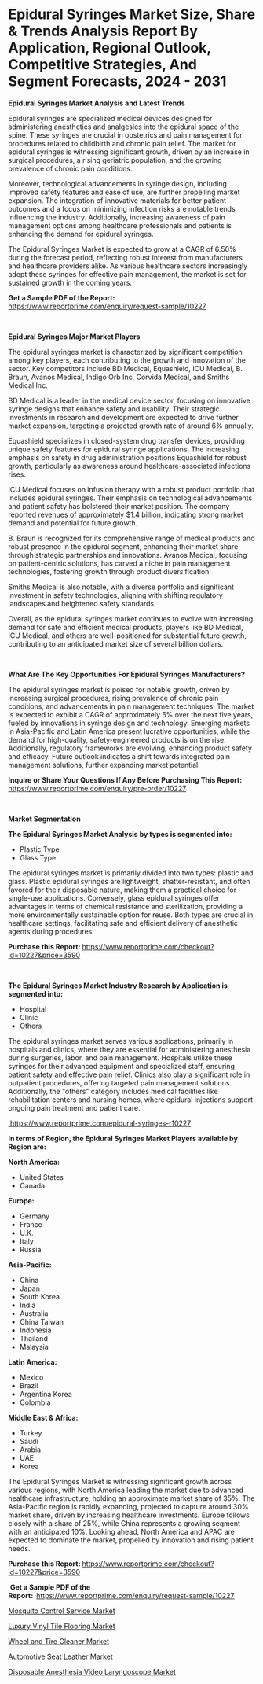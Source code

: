 <p><h1>Epidural Syringes Market Size, Share & Trends Analysis Report By Application, Regional Outlook, Competitive Strategies, And Segment Forecasts, 2024 - 2031</h1></p><p><strong>Epidural Syringes Market Analysis and Latest Trends</strong></p>
<p><p>Epidural syringes are specialized medical devices designed for administering anesthetics and analgesics into the epidural space of the spine. These syringes are crucial in obstetrics and pain management for procedures related to childbirth and chronic pain relief. The market for epidural syringes is witnessing significant growth, driven by an increase in surgical procedures, a rising geriatric population, and the growing prevalence of chronic pain conditions. </p><p>Moreover, technological advancements in syringe design, including improved safety features and ease of use, are further propelling market expansion. The integration of innovative materials for better patient outcomes and a focus on minimizing infection risks are notable trends influencing the industry. Additionally, increasing awareness of pain management options among healthcare professionals and patients is enhancing the demand for epidural syringes. </p><p>The Epidural Syringes Market is expected to grow at a CAGR of 6.50% during the forecast period, reflecting robust interest from manufacturers and healthcare providers alike. As various healthcare sectors increasingly adopt these syringes for effective pain management, the market is set for sustained growth in the coming years.</p></p>
<p><strong>Get a Sample PDF of the Report:&nbsp;</strong> <a href="https://www.reportprime.com/enquiry/request-sample/10227">https://www.reportprime.com/enquiry/request-sample/10227</a></p>
<p>&nbsp;</p>
<p><strong>Epidural Syringes Major Market Players</strong></p>
<p><p>The epidural syringes market is characterized by significant competition among key players, each contributing to the growth and innovation of the sector. Key competitors include BD Medical, Equashield, ICU Medical, B. Braun, Avanos Medical, Indigo Orb Inc, Corvida Medical, and Smiths Medical Inc. </p><p>BD Medical is a leader in the medical device sector, focusing on innovative syringe designs that enhance safety and usability. Their strategic investments in research and development are expected to drive further market expansion, targeting a projected growth rate of around 6% annually.</p><p>Equashield specializes in closed-system drug transfer devices, providing unique safety features for epidural syringe applications. The increasing emphasis on safety in drug administration positions Equashield for robust growth, particularly as awareness around healthcare-associated infections rises.</p><p>ICU Medical focuses on infusion therapy with a robust product portfolio that includes epidural syringes. Their emphasis on technological advancements and patient safety has bolstered their market position. The company reported revenues of approximately $1.4 billion, indicating strong market demand and potential for future growth.</p><p>B. Braun is recognized for its comprehensive range of medical products and robust presence in the epidural segment, enhancing their market share through strategic partnerships and innovations. Avanos Medical, focusing on patient-centric solutions, has carved a niche in pain management technologies, fostering growth through product diversification. </p><p>Smiths Medical is also notable, with a diverse portfolio and significant investment in safety technologies, aligning with shifting regulatory landscapes and heightened safety standards. </p><p>Overall, as the epidural syringes market continues to evolve with increasing demand for safe and efficient medical products, players like BD Medical, ICU Medical, and others are well-positioned for substantial future growth, contributing to an anticipated market size of several billion dollars.</p></p>
<p>&nbsp;</p>
<p><strong>What Are The Key Opportunities For Epidural Syringes Manufacturers?</strong></p>
<p><p>The epidural syringes market is poised for notable growth, driven by increasing surgical procedures, rising prevalence of chronic pain conditions, and advancements in pain management techniques. The market is expected to exhibit a CAGR of approximately 5% over the next five years, fueled by innovations in syringe design and technology. Emerging markets in Asia-Pacific and Latin America present lucrative opportunities, while the demand for high-quality, safety-engineered products is on the rise. Additionally, regulatory frameworks are evolving, enhancing product safety and efficacy. Future outlook indicates a shift towards integrated pain management solutions, further expanding market potential.</p></p>
<p><strong>Inquire or Share Your Questions If Any Before Purchasing This Report:</strong> <a href="https://www.reportprime.com/enquiry/pre-order/10227">https://www.reportprime.com/enquiry/pre-order/10227</a></p>
<p>&nbsp;</p>
<p><strong>Market Segmentation</strong></p>
<p><strong>The Epidural Syringes Market Analysis by types is segmented into:</strong></p>
<p><ul><li>Plastic Type</li><li>Glass Type</li></ul></p>
<p><p>The epidural syringes market is primarily divided into two types: plastic and glass. Plastic epidural syringes are lightweight, shatter-resistant, and often favored for their disposable nature, making them a practical choice for single-use applications. Conversely, glass epidural syringes offer advantages in terms of chemical resistance and sterilization, providing a more environmentally sustainable option for reuse. Both types are crucial in healthcare settings, facilitating safe and efficient delivery of anesthetic agents during procedures.</p></p>
<p><strong>Purchase this Report:&nbsp;</strong><a href="https://www.reportprime.com/checkout?id=10227&price=3590">https://www.reportprime.com/checkout?id=10227&price=3590</a></p>
<p>&nbsp;</p>
<p><strong>The Epidural Syringes Market Industry Research by Application is segmented into:</strong></p>
<p><ul><li>Hospital</li><li>Clinic</li><li>Others</li></ul></p>
<p><p>The epidural syringes market serves various applications, primarily in hospitals and clinics, where they are essential for administering anesthesia during surgeries, labor, and pain management. Hospitals utilize these syringes for their advanced equipment and specialized staff, ensuring patient safety and effective pain relief. Clinics also play a significant role in outpatient procedures, offering targeted pain management solutions. Additionally, the "others" category includes medical facilities like rehabilitation centers and nursing homes, where epidural injections support ongoing pain treatment and patient care.</p></p>
<p><a href="https://www.reportprime.com/epidural-syringes-r10227">&nbsp;https://www.reportprime.com/epidural-syringes-r10227</a></p>
<p><strong>In terms of Region, the Epidural Syringes Market Players available by Region are:</strong></p>
<p>
    <p> <strong> North America: </strong>
        <ul>
            <li>United States</li>
            <li>Canada</li>
        </ul>
        </p> 
    <p> <strong> Europe: </strong>
        <ul>
            <li>Germany</li>
            <li>France</li>
            <li>U.K.</li>
            <li>Italy</li>
            <li>Russia</li>
        </ul>
        </p> 
    <p> <strong> Asia-Pacific: </strong>
        <ul>
            <li>China</li>
            <li>Japan</li>
            <li>South Korea</li>
            <li>India</li>
            <li>Australia</li>
            <li>China Taiwan</li>
            <li>Indonesia</li>
            <li>Thailand</li>
            <li>Malaysia</li>
        </ul>
        </p> 
    <p> <strong> Latin America: </strong>
        <ul>
            <li>Mexico</li>
            <li>Brazil</li>
            <li>Argentina Korea</li>
            <li>Colombia</li>
        </ul>
        </p> 
    <p> <strong> Middle East & Africa: </strong>
        <ul>
            <li>Turkey</li>
            <li>Saudi</li>
            <li>Arabia</li>
            <li>UAE</li>
            <li>Korea</li>
        </ul>
    </p>
    </p>
<p><p>The Epidural Syringes Market is witnessing significant growth across various regions, with North America leading the market due to advanced healthcare infrastructure, holding an approximate market share of 35%. The Asia-Pacific region is rapidly expanding, projected to capture around 30% market share, driven by increasing healthcare investments. Europe follows closely with a share of 25%, while China represents a growing segment with an anticipated 10%. Looking ahead, North America and APAC are expected to dominate the market, propelled by innovation and rising patient needs.</p></p>
<p><strong>Purchase this Report: </strong><a href="https://www.reportprime.com/checkout?id=10227&price=3590">https://www.reportprime.com/checkout?id=10227&price=3590</a></p>
<p>&nbsp;<strong>Get a Sample PDF of the Report:&nbsp;&nbsp;</strong><a href="https://www.reportprime.com/enquiry/request-sample/10227">https://www.reportprime.com/enquiry/request-sample/10227</a></p>
<p><strong></strong></p>
<p><p><a href="https://www.linkedin.com/pulse/global-mosquito-control-service-market-trends-innovations-f0tge?trackingId=bi1F%2FOwURX6dmrFHgZ9Z1Q%3D%3D">Mosquito Control Service Market</a></p><p><a href="https://medium.com/@crystalwastonh89/the-global-luxury-vinyl-tile-flooring-market-is-at-the-forefront-of-innovation-driving-rapid-392d27bbec2e">Luxury Vinyl Tile Flooring Market</a></p><p><a href="https://issuu.com/reportprime-2/docs/wheel-and-tire-cleaner-market-size-_c1cbc3796a7073">Wheel and Tire Cleaner Market</a></p><p><a href="https://issuu.com/reportprime-2/docs/automotive-seat-leather-market-size_1c30a85bc0ebd6">Automotive Seat Leather Market</a></p><p><a href="https://medium.com/@crystalwastonh89/the-disposable-anesthesia-video-laryngoscope-market-has-grown-significantly-as-a-result-of-80a5c9a2e945">Disposable Anesthesia Video Laryngoscope Market</a></p></p>